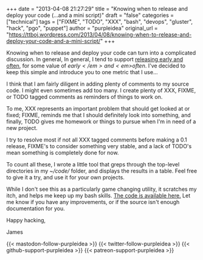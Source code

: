 +++
date = "2013-04-08 21:27:29"
title = "Knowing when to release and deploy your code (...and a mini script)"
draft = "false"
categories = ["technical"]
tags = ["FIXME", "TODO", "XXX", "bash", "devops", "gluster", "hack", "pgo", "puppet"]
author = "purpleidea"
original_url = "https://ttboj.wordpress.com/2013/04/08/knowing-when-to-release-and-deploy-your-code-and-a-mini-script/"
+++

Knowing when to release and deploy your code can turn into a complicated discussion. In general, In general, I tend to support <a href="https://en.wikipedia.org/wiki/Release_early,_release_often">releasing early and often</a>, for some value of <em>$early</em> and <em>$often</em>. I've decided to keep this simple and introduce you to one metric that I use...

I think that I am fairly diligent in adding plenty of comments to my source code. I might even sometimes add too many. I create plenty of XXX, FIXME, or TODO tagged comments as reminders of things to work on.

To me, XXX represents an important problem that should get looked at or fixed; FIXME, reminds me that I should definitely look into something, and finally, TODO gives me homework or things to pursue when I'm in need of a new project.

I try to resolve most if not all XXX tagged comments before making a 0.1 release, FIXME's to consider something very stable, and a lack of TODO's mean something is completely done for now.

To count all these, I wrote a little tool that greps through the top-level directories in my <em>~/code/</em> folder, and displays the results in a table. Feel free to give it a try, and use it for your own projects.

While I don't see this as a particularly game changing utility, it scratches my itch, and helps me keep up my bash skills. <a href="https://gist.githubusercontent.com/purpleidea/613e7df8c6e7b742c631d69f38569198/raw/a5e7a7e797704a2c0ac769c08c157515602c37b1/release%253F.sh">The code is available here.</a> Let me know if you have any improvements, or if the source isn't enough documentation for you.

Happy hacking,

James

{{< mastodon-follow-purpleidea >}}
{{< twitter-follow-purpleidea >}}
{{< github-support-purpleidea >}}
{{< patreon-support-purpleidea >}}
